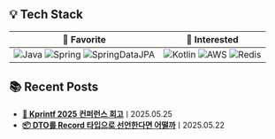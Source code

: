 ## 💡 Tech Stack

| 🚀 Favorite | 🧩 Interested |
|:-----------:|:-------------:|
| ![Java](https://go-skill-icons.vercel.app/api/icons?i=java) ![Spring](https://go-skill-icons.vercel.app/api/icons?i=spring) ![SpringDataJPA](https://go-skill-icons.vercel.app/api/icons?i=springdatajpa) | ![Kotlin](https://go-skill-icons.vercel.app/api/icons?i=kotlin) ![AWS](https://go-skill-icons.vercel.app/api/icons?i=aws) ![Redis](https://go-skill-icons.vercel.app/api/icons?i=redis) |

## 📚 Recent Posts
- [**👾 Kprintf 2025 컨퍼런스 회고**](https://www.notion.so/wheon/Kprintf-2025-1ffbceaef5bf808897f1f83d6e90abef)ㅣ2025.05.25
- [**📦 DTO를 Record 타입으로 선언한다면 어떨까**](https://www.notion.so/wheon/DTO-Record-1ffbceaef5bf80b39e8fe39e463ed776)ㅣ2025.05.22
